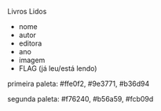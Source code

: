 Livros Lidos

- nome
- autor
- editora
- ano
- imagem
- FLAG (já leu/está lendo)

primeira paleta: #ffe0f2, #9e3771, #b36d94

segunda paleta: #f76240, #b56a59, #fcb09d